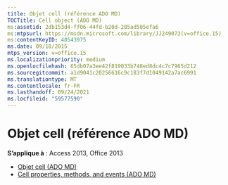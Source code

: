 ```yaml
---
title: Objet cell (référence ADO MD)
TOCTitle: Cell object (ADO MD)
ms:assetid: 2db153d4-ff06-44fd-b20d-285ad505efa6
ms:mtpsurl: https://msdn.microsoft.com/library/JJ249073(v=office.15)
ms:contentKeyID: 48543975
ms.date: 09/18/2015
mtps_version: v=office.15
ms.localizationpriority: medium
ms.openlocfilehash: 65db07a3ee42f819033b748ed8dc4c7c7965d212
ms.sourcegitcommit: a1d9041c20256616c9c183f7d1049142a7ac6991
ms.translationtype: MT
ms.contentlocale: fr-FR
ms.lasthandoff: 09/24/2021
ms.locfileid: "59577590"
---
```

# <a name="cell-object-ado-md-reference"></a>Objet cell (référence ADO MD)

**S’applique à** : Access 2013, Office 2013

- [Objet cell (ADO MD)](cell-object-ado-md.md)
- [Cell properties, methods, and events (ADO MD)](cell-properties-methods-and-events-ado-md.md)

